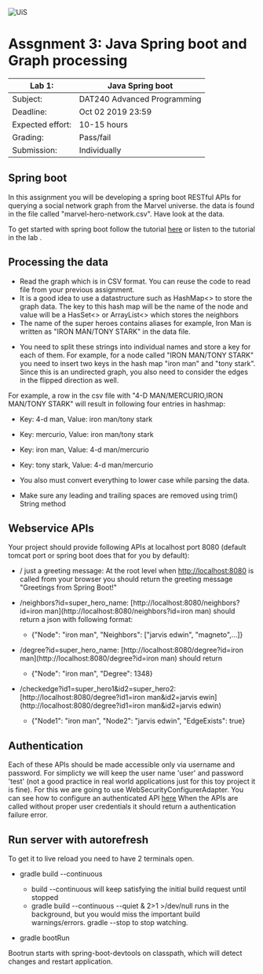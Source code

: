![UiS](https://www.uis.no/getfile.php/13391907/Biblioteket/Logo%20og%20veiledninger/UiS_liggende_logo_liten.png)

# Assgnment 3: Java Spring boot and Graph processing

| Lab 1:		| Java Spring boot		|
| -------------------- 	| ------------------------------------- |
| Subject: 		| DAT240 Advanced Programming 		|
| Deadline:		| Oct 02 2019 23:59			|
| Expected effort:	| 10-15 hours 				|
| Grading: 		| Pass/fail 				|
| Submission: 		| Individually				|


## Spring boot
In this assignment you will be developing a spring boot RESTful APIs for querying a social network graph from the Marvel universe. the data is found in the file called "marvel-hero-network.csv". Have look at the data.

To get started with spring boot follow the tutorial [here](https://www.tutorialspoint.com/spring_boot/spring_boot_building_restful_web_services.htm) or listen to the tutorial in the lab . 

## Processing the data
* Read the graph which is in CSV format. You can reuse the code to read file from your previous assignment.
* It is a good idea to use a datastructure such as HashMap<> to store the graph data. The key to this hash map will be the name of the node and value will be a HasSet<> or ArrayList<> which stores the neighbors
* The name of the super heroes contains aliases for example, Iron Man is written as "IRON MAN/TONY STARK" in the data file. 

- You need to split these strings into individual names and store a key for each of them. For example, for a node called "IRON MAN/TONY STARK" you need to insert two keys in the hash map "iron man" and "tony stark". Since this is an undirected graph, you also need to consider the edges in the flipped direction as well.

For example, a row in the csv file with "4-D MAN/MERCURIO,IRON MAN/TONY STARK" will result in following four entries in hashmap:
  - Key: 4-d man, Value: iron man/tony stark
  - Key: mercurio, Value: iron man/tony stark
  - Key: iron man, Value: 4-d man/mercurio
  - Key: tony stark, Value: 4-d man/mercurio

- You also must convert everything to lower case while parsing the data. 
- Make sure any leading and trailing spaces are removed using trim() String method

## Webservice APIs
Your project should provide following APIs at localhost port 8080 (default tomcat port or spring boot does that for you by default):

* / just a greeting message: At the root level when [http://localhost:8080](http://localhost:8080) is called from your browser you should return the greeting message "Greetings from Spring Boot!"
* /neighbors?id=super_hero_name: [http://localhost:8080/neighbors?id=iron man](http://localhost:8080/neighbors?id=iron man) should return a json with following format: 
  - {"Node": "iron man", "Neighbors": ["jarvis edwin", "magneto",...]}
* /degree?id=super_hero_name: [http://localhost:8080/degree?id=iron man](http://localhost:8080/degree?id=iron man) should return

  - {"Node": "iron man", "Degree": 1348}
* /checkedge?id1=super_hero1&id2=super_hero2: [http://localhost:8080/degree?id1=iron man&id2=jarvis ewin](http://localhost:8080/degree?id1=iron man&id2=jarvis edwin)
  - {"Node1": "iron man", "Node2": "jarvis edwin", "EdgeExists": true}

## Authentication
Each of these APIs should be made accessible only via username and password. For simplicty we will keep the user name 'user' and password 'test' (not a good practice in real world applications just for this toy project it is fine). For this we are going to use WebSecurityConfigurerAdapter. You can see how to configure an authenticated API [here](https://www.mkyong.com/spring-boot/spring-rest-spring-security-example/)
When the APIs are called without proper user credentials it should return a authentication failure error.

## Run server with autorefresh
To get it to live reload you need to have 2 terminals open.

* gradle build --continuous
  - build --continuous will keep satisfying the initial build request until stopped
  - gradle build --continuous --quiet & 2>1 >/dev/null runs in the background, but you would miss the important build warnings/errors. gradle --stop to stop watching.

* gradle bootRun

Bootrun starts with spring-boot-devtools on classpath, which will detect changes and restart application.

